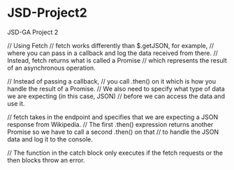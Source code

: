 # JSD-Project2
 JSD-GA Project 2


// Using Fetch
// fetch works differently than $.getJSON, for example,
// where you can pass in a callback and log the data received from there.
// Instead, fetch returns what is called a Promise 
// which represents the result of an asynchronous operation.

// Instead of passing a callback, 
// you call .then() on it which is how you handle the result of a Promise. 
// We also need to specify what type of data we are expecting (in this case, JSON) 
// before we can access the data and use it.

// fetch takes in the endpoint and specifies that we are expecting a JSON response from Wikipedia. 
// The first .then() expression returns another Promise so we have to call a second .then() on that 
// to handle the JSON data and log it to the console.

// The function in the catch block only executes if the fetch requests or the then blocks throw an error.
